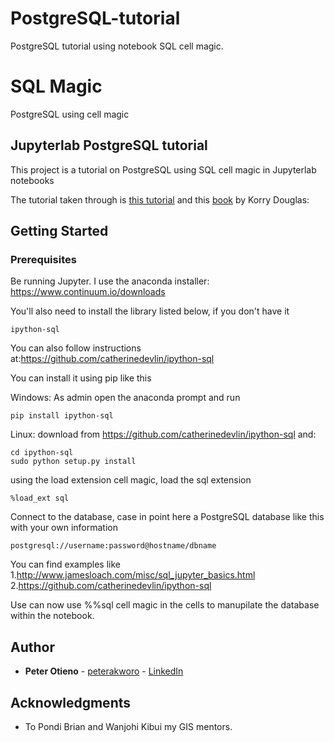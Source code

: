 # PostgreSQL-tutorial
PostgreSQL tutorial using notebook SQL cell magic.
# SQL Magic
PostgreSQL using cell magic 
## Jupyterlab PostgreSQL tutorial

This project is a tutorial on PostgreSQL using SQL cell magic in Jupyterlab notebooks

The tutorial taken through is [this tutorial](http://www.postgresqltutorial.com/) and this [book](https://www.amazon.com/PostgreSQL-2nd-Korry-Douglas/dp/0672327562) by Korry Douglas:

## Getting Started

### Prerequisites

Be running Jupyter. I use the anaconda installer: https://www.continuum.io/downloads

You'll also need to install the library listed below, if you don't have it

```
ipython-sql
```
You can also follow instructions at:https://github.com/catherinedevlin/ipython-sql

You can install it using pip like this

Windows: As admin open the anaconda prompt and run
```
pip install ipython-sql
```
Linux: 
download from https://github.com/catherinedevlin/ipython-sql and:
```
cd ipython-sql
sudo python setup.py install
```

using the load extension cell magic, load the sql extension

```
%load_ext sql
```
Connect to the database, case in point here a PostgreSQL database like this with your own information

```
postgresql://username:password@hostname/dbname
```

You can find examples like
1.http://www.jamesloach.com/misc/sql_jupyter_basics.html
2.https://github.com/catherinedevlin/ipython-sql


Use can now use %%sql cell magic in the cells to manupilate the database within the notebook.


## Author

* **Peter Otieno** - [peterakworo](https://github.com/peter-akworo) - [LinkedIn](https://www.linkedin.com/in/peter-onyango-184446132/)

## Acknowledgments

* To Pondi Brian and Wanjohi Kibui my GIS mentors.

